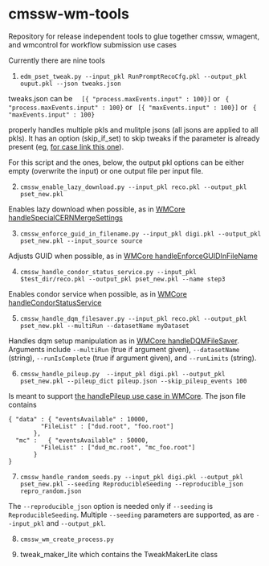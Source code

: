 # cmssw-wm-tools
Repository for release independent tools to glue together cmssw, wmagent, and wmcontrol for workflow submission use cases

Currently there are nine tools

1. ```edm_pset_tweak.py --input_pkl RunPromptRecoCfg.pkl --output_pkl ouput.pkl --json tweaks.json```

tweaks.json can be
```  [{ "process.maxEvents.input" : 100}]```
or
``` { "process.maxEvents.input" : 100}```
or
``` [{ "maxEvents.input" : 100}]```
or
``` { "maxEvents.input" : 100}```
 
 properly handles multiple pkls and mulitple jsons (all jsons are applied to all pkls). It has an option (skip_if_set) to skip tweaks if the parameter is already present (eg, [for case link this one](https://github.com/dmwm/WMCore/blob/master/src/python/WMCore/WMRuntime/Scripts/SetupCMSSWPset.py#L59-L68)).  
 
For this script and the ones, below, the output pkl options can be either empty (overwrite the input) or one output file per input file.
 
2. ```cmssw_enable_lazy_download.py --input_pkl reco.pkl --output_pkl pset_new.pkl ```

Enables lazy download when possible, as in [WMCore handleSpecialCERNMergeSettings](https://github.com/dmwm/WMCore/blob/master/src/python/WMCore/WMRuntime/Scripts/SetupCMSSWPset.py#L613-L629)

3. ```cmssw_enforce_guid_in_filename.py --input_pkl digi.pkl --output_pkl pset_new.pkl --input_source source```

Adjusts GUID when possible, as in [WMCore handleEnforceGUIDInFileName](https://github.com/dmwm/WMCore/blob/master/src/python/WMCore/WMRuntime/Scripts/SetupCMSSWPset.py#L644-L684)

4. ```cmssw_handle_condor_status_service.py --input_pkl $test_dir/reco.pkl --output_pkl pset_new.pkl --name step3```

Enables condor service when possible, as in [WMCore handleCondorStatusService](https://github.com/dmwm/WMCore/blob/master/src/python/WMCore/WMRuntime/Scripts/SetupCMSSWPset.py#L631-L642)

5. ```cmssw_handle_dqm_filesaver.py --input_pkl reco.pkl --output_pkl pset_new.pkl --multiRun --datasetName myDataset```

Handles dqm setup manipulation as in [WMCore handleDQMFileSaver](https://github.com/dmwm/WMCore/blob/master/src/python/WMCore/WMRuntime/Scripts/SetupCMSSWPset.py#L532-L562). Arguments include ```--multiRun``` (true if argument given), ```--datasetName``` (string), ```--runIsComplete``` (true if argument given), and ```--runLimits``` (string).

6. ```cmssw_handle_pileup.py  --input_pkl digi.pkl --output_pkl pset_new.pkl --pileup_dict pileup.json --skip_pileup_events 100```

Is meant to support [the handlePileup use case in WMCore](https://github.com/dmwm/WMCore/blob/master/src/python/WMCore/WMRuntime/Scripts/SetupCMSSWPset.py#L376-L493). The json file contains 
```
{ "data" : { "eventsAvailable" : 10000,
	     "FileList" : ["dud.root", "foo.root"]
	   },
  "mc" :   { "eventsAvailable" : 50000,
	     "FileList" : ["dud_mc.root", "mc_foo.root"]
	   }
}
```

7. ```cmssw_handle_random_seeds.py --input_pkl digi.pkl --output_pkl pset_new.pkl --seeding ReproducibleSeeding --reproducible_json repro_random.json```

The ```--reproducible_json``` option is needed only if ```--seeding``` is ```ReproducibleSeeding```. Multiple ```--seeding``` parameters are supported, as are ```--input_pkl``` and ```--output_pkl```.

8. ```cmssw_wm_create_process.py```


9. tweak_maker_lite which contains the TweakMakerLite class
